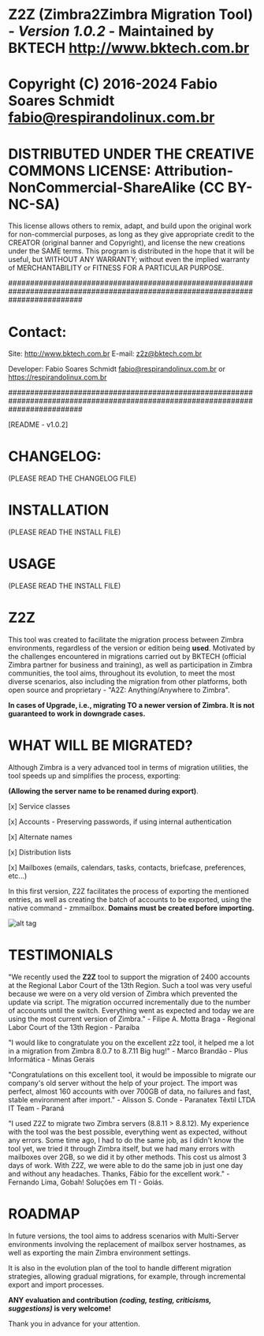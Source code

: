 # Z2Z (Zimbra2Zimbra Migration Tool) - _Version 1.0.2_ - Maintained by BKTECH <http://www.bktech.com.br>
 
# Copyright (C) 2016-2024  Fabio Soares Schmidt <fabio@respirandolinux.com.br>

# DISTRIBUTED UNDER THE CREATIVE COMMONS LICENSE: Attribution-NonCommercial-ShareAlike (CC BY-NC-SA)

This license allows others to remix, adapt, and build upon the original work for non-commercial purposes, as long as they give
appropriate credit to the CREATOR (original banner and Copyright), and license the new creations under the SAME terms. This program is
distributed in the hope that it will be useful, but WITHOUT ANY WARRANTY; without even the implied warranty of MERCHANTABILITY or
FITNESS FOR A PARTICULAR PURPOSE.
 
#################################################################################################################################
 
# Contact:
 
 Site: <http://www.bktech.com.br>
 E-mail: <z2z@bktech.com.br>
 
 Developer: Fabio Soares Schmidt <fabio@respirandolinux.com.br> or <https://respirandolinux.com.br>

#################################################################################################################################
										
[README - v1.0.2]

												
# CHANGELOG:

 (PLEASE READ THE CHANGELOG FILE)

# INSTALLATION
 
 (PLEASE READ THE INSTALL FILE)
 
# USAGE
 
 (PLEASE READ THE INSTALL FILE)
  
# Z2Z

This tool was created to facilitate the migration process between Zimbra environments, regardless of the version
or edition being **used**. Motivated by the challenges encountered in migrations carried out by BKTECH (official Zimbra partner for business and training), as well as participation in Zimbra communities, the tool aims, throughout its evolution, to meet the most diverse scenarios, also including the migration from other platforms, both open source and proprietary - "A2Z: Anything/Anywhere to Zimbra".

**In cases of Upgrade, i.e., migrating TO a newer version of Zimbra. It is not guaranteed to work in downgrade cases.**

# WHAT WILL BE MIGRATED?

Although Zimbra is a very advanced tool in terms of migration utilities, the tool speeds up and simplifies the process, exporting:

**(Allowing the server name to be renamed during export)**.

[x] Service classes

[x] Accounts - Preserving passwords, if using internal authentication

[x] Alternate names

[x] Distribution lists

[x] Mailboxes (emails, calendars, tasks, contacts, briefcase, preferences, etc...)

In this first version, Z2Z facilitates the process of exporting the mentioned entries, as well as creating the batch of accounts to be exported, using the native command - zmmailbox. **Domains must be created before importing.**

![alt tag](https://respirandolinux.files.wordpress.com/2017/02/zimbrazimbratmp333z2z-master.jpg)

# TESTIMONIALS

"We recently used the **Z2Z** tool to support the migration of 2400 accounts at the Regional Labor Court of the 13th Region. Such a tool was very useful because we were on a very old version of Zimbra which prevented the update via script. The migration occurred incrementally due to the number of accounts until the switch. Everything went as expected and today we are using the most current version of Zimbra." - Filipe A. Motta Braga - Regional Labor Court of the 13th Region - Paraíba

"I would like to congratulate you on the excellent z2z tool, it helped me a lot in a migration from Zimbra 8.0.7 to 8.7.11
Big hug!" - Marco Brandão - Plus Informática - Minas Gerais

"Congratulations on this excellent tool, it would be impossible to migrate our company's old server without the help of your project. The import was perfect, almost 160 accounts with over 700GB of data, no failures and fast, stable environment after import." - Alisson S. Conde - Paranatex Têxtil LTDA IT Team - Paraná

"I used Z2Z to migrate two Zimbra servers (8.8.11 > 8.8.12). My experience with the tool was the best possible, everything went as expected, without any errors. Some time ago, I had to do the same job, as I didn't know the tool yet, we tried it through Zimbra itself, but we had many errors with mailboxes over 2GB, so we did it by other methods. This cost us almost 3 days of work. With Z2Z, we were able to do the same job in just one day and without any headaches. Thanks, Fábio for the excellent work." - Fernando Lima, Gobah! Soluções em TI - Goiás.

# ROADMAP
 
In future versions, the tool aims to address scenarios with Multi-Server environments involving the replacement of mailbox server hostnames, as well as exporting the main Zimbra environment settings.

It is also in the evolution plan of the tool to handle different migration strategies, allowing gradual migrations, for example, through incremental export and import processes.
 
**ANY evaluation and contribution _(coding, testing, criticisms, suggestions)_ is very welcome!**
 
Thank you in advance for your attention.

